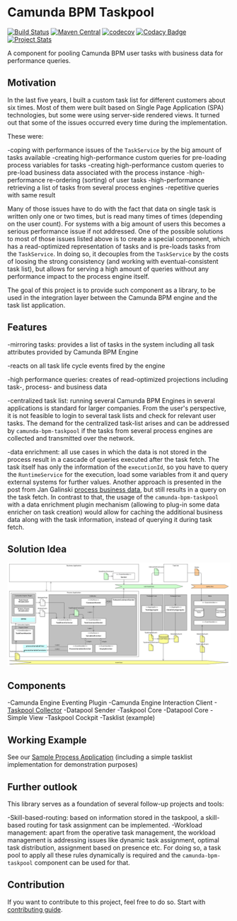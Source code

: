 # Camunda BPM Taskpool
[![Build Status](https://travis-ci.org/holunda-io/camunda-bpm-taskpool.svg?branch=master)](https://travis-ci.org/holunda-io/camunda-bpm-taskpool)
[![Maven Central](https://maven-badges.herokuapp.com/maven-central/io.holunda.taskpool/camunda-bpm-taskpool/badge.svg)](https://maven-badges.herokuapp.com/maven-central/io.holunda.taskpool/camunda-bpm-taskpool)
[![codecov](https://codecov.io/gh/holunda-io/camunda-bpm-taskpool/branch/master/graph/badge.svg)](https://codecov.io/gh/holunda-io/camunda-bpm-taskpool)
[![Codacy Badge](https://api.codacy.com/project/badge/Grade/653136bd5cad48c8a9f2621ee304ff26)](https://app.codacy.com/app/zambrovski/camunda-bpm-taskpool?utm_source=github.com&utm_medium=referral&utm_content=holunda-io/camunda-bpm-taskpool&utm_campaign=Badge_Grade_Dashboard)
[![Project Stats](https://www.openhub.net/p/camunda-bpm-taskpool/widgets/project_thin_badge.gif)](https://www.openhub.net/p/camunda-bpm-taskpool)

A component for pooling Camunda BPM user tasks with business data for performance queries.

## Motivation

In the last five years, I built a custom task list for different customers about six times.
Most of them were built based on Single Page Application (SPA) technologies, but some were
using server-side rendered views. It turned out that some of the issues occurred every time during the implementation.

These were:

  -coping with performance issues of the `TaskService` by the big amount of tasks available
  -creating high-performance custom queries for pre-loading process variables for tasks
  -creating high-performance custom queries to pre-load business data associated with the process instance
  -high-performance re-ordering (sorting) of user tasks
  -high-performance retrieving a list of tasks from several process engines
  -repetitive queries with same result

Many of those issues have to do with the fact that data on single task is written only one or two times, but is read many times of times (depending on the user count).
For systems with a big amount of users this becomes a serious performance issue if not addressed. One of the possible solutions to most of those issues listed above
is to create a special component, which has a read-optimized representation of tasks and is pre-loads tasks from the `TaskService`. In doing so, it decouples
from the `TaskService` by the costs of loosing the strong consistency (and working with eventual-consistent task list), but allows for serving a high amount
of queries without any performance impact to the process engine itself.

The goal of this project is to provide such component as a library, to be used in the integration layer between the Camunda BPM engine and the task list application.

## Features

  -mirroring tasks: provides a list of tasks in the system including all task attributes provided by Camunda BPM Engine

  -reacts on all task life cycle events fired by the engine

  -high performance queries: creates of read-optimized projections
  including task-, process- and business data

  -centralized task list: running several Camunda BPM Engines in several applications
  is standard for larger companies. From the user's perspective, it is not feasible
  to login to several task lists and check for relevant user tasks. The demand for the
  centralized task-list arises and can be addressed by `camunda-bpm-taskpool`
  if the tasks from several process engines are collected and transmitted over the network.

  -data enrichment: all use cases in which the data is not stored in the process result
  in a cascade of queries executed after the task fetch. The task itself has only the
  information of the `executionId`, so you have to query the `RuntimeService`
  for the execution, load some variables from it and query external systems for further values.
  Another approach is presented in the post from Jan Galinski [process business data](https://blog.holisticon.de/2017/08/prozess-und-business-daten-hand-in-hand-mit-camunda-und-jpa/),
  but still results in a query on the task fetch. In contrast to that,
  the usage of the `camunda-bpm-taskpool` with a data enrichment plugin mechanism
  (allowing to plug-in some data enricher on task creation) would allow for caching the additional
  business data along with the task information, instead of querying it during task fetch.  

## Solution Idea

![Architectural white box](docs/architecture-collector.png "Architecture Collector")

## Components

  -Camunda Engine Eventing Plugin
  -Camunda Engine Interaction Client
  -[Taskpool Collector](taskpool/taskpool-collector/docs/collector.adoc)
  -Datapool Sender
  -Taskpool Core
  -Datapool Core
  -Simple View
  -Taskpool Cockpit
  -Tasklist (example)

## Working Example

See our [Sample Process Application](examples) (including a simple tasklist implementation for demonstration purposes)

## Further outlook

This library serves as a foundation of several follow-up projects and tools:

  -Skill-based-routing: based on information stored in the taskpool, a skill-based routing for task assignment can be implemented.
  -Workload management: apart from the operative task management, the workload management is addressing issues like dynamic task assignment, optimal task distribution, assignment based on presence etc.  For doing so, a task pool to apply all these rules dynamically is required and the `camunda-bpm-taskpool` component can be used for that.

## Contribution

If you want to contribute to this project, feel free to do so. Start with [contributing guide](/docs/contributing.adoc).
